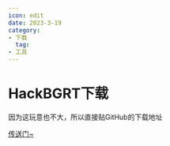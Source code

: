 ```yaml
---
icon: edit
date: 2023-3-19
category:
- 下载
  tag:
- 工具
---
```

# HackBGRT下载
因为这玩意也不大，所以直接贴GitHub的下载地址

[传送门~](https://github.com/Metabolix/HackBGRT/releases)
